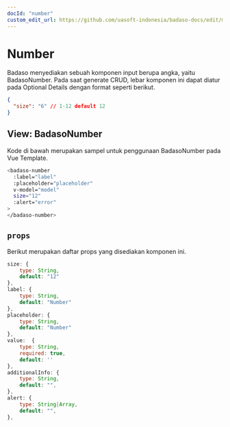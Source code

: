 ```yaml
---
docId: "number"
custom_edit_url: https://github.com/uasoft-indonesia/badaso-docs/edit/main/i18n/id/docusaurus-plugin-content-docs/current/components/number.md
---
```


# Number

Badaso menyediakan sebuah komponen input berupa angka, yaitu BadasoNumber. Pada saat generate CRUD, lebar komponen ini dapat diatur pada Optional Details dengan format seperti berikut.

```json
{
  "size": "6" // 1-12 default 12
}
```

## View: BadasoNumber

Kode di bawah merupakan sampel untuk penggunaan BadasoNumber pada Vue Template.

```bash
<badaso-number
  :label="label"
  :placeholder="placeholder"
  v-model="model"
  size="12"
  :alert="error"
>
</badaso-number>
```

## `props`

Berikut merupakan daftar props yang disediakan komponen ini.

```js
size: {
    type: String,
    default: "12"
},
label: {
    type: String,
    default: "Number"
},
placeholder: {
    type: String,
    default: "Number"
},
value:  {
    type: String,
    required: true,
    default: ''
},
additionalInfo: {
    type: String,
    default: "",
},
alert: {
    type: String|Array,
    default: "",
},
```
